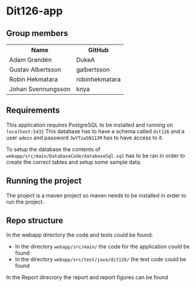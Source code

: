 # Dit126-app

## Group members
<table style="width:100%">
    <tr>
      <th>Name</th>
      <th>GitHub</th> 
    </tr>
    <tr>
      <td> Adam Grandén </td>
      <td> DukeA </td>
    </tr>
    <tr>
      <td> Gustav Albertsson </td>
      <td> galbertsson </td>
    </tr>
    <tr>
      <td> Robin Hekmatara </td>
      <td> robinhekmatara </td>
    </tr>
    <tr>
      <td> Johan Svennungsson  </td>
      <td> knya </td>
    </tr>
</table>

## Requirements
This application requires PostgreSQL to be installed and running on `localhost:5432`
This database has to have a schema called `dit126` and a user `admin` and password `3wYTiwSN112M` has to have access to it. 

To setup the database the contents of `webapp/src/main/DatabaseCode/databaseSql.sql` has to be ran in order to create the correct tables and setup some sample data.

## Running the project
The project is a maven project so maven needs to be installed in order to run the project. 

## Repo structure
In the webapp directory the code and tests could be found:
* In the directory `webapp/src/main/` the code for the application could be found
* In the directory `webapp/src/test/java/dit126/` the test code could be found

In the Report direcrory the report and report figures can be found
